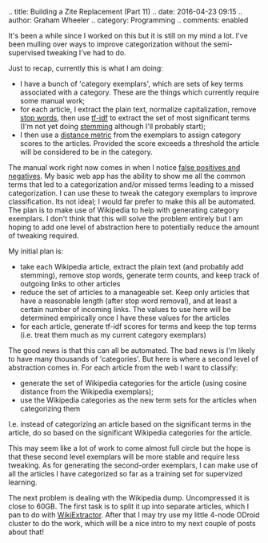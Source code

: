 .. title: Building a Zite Replacement (Part 11)
.. date: 2016-04-23 09:15
.. author: Graham Wheeler
.. category: Programming
.. comments: enabled

It's been a while since I worked on this but it is still on my mind a lot. I've been mulling over ways to improve categorization without the semi-supervised tweaking I've had to do.

Just to recap, currently this is what I am doing:

* I have a bunch of 'category exemplars', which are sets of key terms associated with a category. These are the things which currently require some manual work;
* for each article, I extract the plain text, normalize capitalization, remove [stop words](https://en.wikipedia.org/wiki/Stop_words), then use [tf-idf](https://en.wikipedia.org/wiki/Tf-idf) to extract the set of most significant terms (I'm not yet doing [stemming](https://en.wikipedia.org/wiki/Stemming) although I'll probably start);
* I then use a [distance metric](https://en.wikipedia.org/wiki/Metric_(mathematics)) from the exemplars to assign category scores to the articles. Provided the score exceeds a threshold the article will be considered to be in the category.
<!-- TEASER_END -->

The manual work right now comes in when I notice [false positives and negatives](https://en.wikipedia.org/wiki/False_positives_and_false_negatives). My basic web app has the ability to show me all the common terms that led to a categorization and/or missed terms leading to a missed categorization. I can use these to tweak the category exemplars to improve classification. Its not ideal; I would far prefer to make this all be automated. The plan is to make use of Wikipedia to help with generating category exemplars. I don't think that this will solve the problem entirely but I am hoping to add one level of abstraction here to potentially reduce the amount of tweaking required.

My initial plan is:

* take each Wikipedia article, extract the plain text (and probably add stemming), remove stop words, generate term counts, and keep track of outgoing links to other articles
* reduce the set of articles to a manageable set. Keep only articles that have a reasonable length (after stop word removal), and at least a certain number of incoming links. The values to use here will be determined empirically once I have these values for the articles
* for each article, generate tf-idf scores for terms and keep the top terms (i.e. treat them much as my current category exemplars)

The good news is that this can all be automated. The bad news is I'm likely to have many thousands of 'categories'. But here is where a second level of abstraction comes in. For each article from the web I want to classify:

- generate the set of Wikipedia categories for the article (using cosine distance from the Wikipedia exemplars);
- use the Wikipedia categories as the new term sets for the articles when categorizing them

I.e. instead of categorizing an article based on the significant terms in the article, do so based on the significant Wikipedia categories for the article.

This may seem like a lot of work to come almost full circle but the hope is that these second level exemplars will be more stable and require less tweaking. As for generating the second-order exemplars, I can make use of all the articles I have categorized so far as a training set for supervized learning.

The next problem is dealing wth the Wikipedia dump. Uncompressed it is close to 60GB. The first task is to split it up into separate articles, which I pan to do with [WikiExtractor](https://github.com/attardi/wikiextractor). After that I may try use my little 4-node ODroid cluster to do the work, which will be a nice intro to my next couple of posts about that! 



